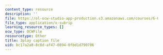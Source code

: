 ```yaml
---
content_type: resource
description: ''
file: https://ol-ocw-studio-app-production.s3.amazonaws.com/courses/6-0001-introduction-to-computer-science-and-programming-in-python-fall-2016/bc17a2a88c8daf4708940fbd1d790786_F-_PKUUM-qY.srt
file_type: application/x-subrip
learning_resource_types: []
ocw_type: OCWFile
resourcetype: Other
title: 3play caption file
uid: bc17a2a8-8c8d-af47-0894-0fbd1d790786
---
```

